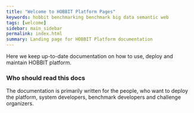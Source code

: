 ```yaml
---
title: "Welcome to HOBBIT Platform Pages"
keywords: hobbit benchmarking benchmark big data semantic web
tags: [welcome]
sidebar: main_sidebar
permalink: index.html
summary: Landing page for HOBBIT Platform documentation
---
```


Here we keep up-to-date documentation on how to use, deploy and maintain HOBBIT platform.

### Who should read this docs

The documentation is primarily written for the people, who want to deploy the platform, system developers, benchmark developers and challenge organizers.
